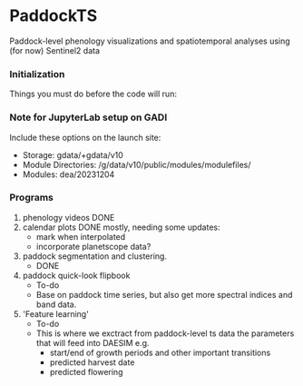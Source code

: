 # PaddockTS
Paddock-level phenology visualizations and spatiotemporal analyses using (for now) Sentinel2 data

### Initialization
Things you must do before the code will run:

### Note for JupyterLab setup on GADI
Include these options on the launch site:
- Storage: gdata/<my project>+gdata/v10
- Module Directories: /g/data/v10/public/modules/modulefiles/
- Modules: dea/20231204

### Programs
1. phenology videos
    DONE
2. calendar plots
    DONE mostly, needing some updates:
   - mark when interpolated
   - incorporate planetscope data?
3. paddock segmentation and clustering.
   - DONE
4. paddock quick-look flipbook
   - To-do
   - Base on paddock time series, but also get more spectral indices and band data. 
5. 'Feature learning'
   - To-do
   - This is where we exctract from paddock-level ts data the parameters that will feed into DAESIM e.g.
       - start/end of growth periods and other important transitions
       - predicted harvest date
       - predicted flowering

